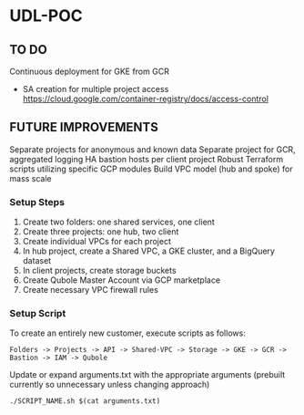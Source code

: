 # UDL-POC

## TO DO
Continuous deployment for GKE from GCR
- SA creation for multiple project access
https://cloud.google.com/container-registry/docs/access-control

## FUTURE IMPROVEMENTS
Separate projects for anonymous and known data
Separate project for GCR, aggregated logging
HA bastion hosts per client project
Robust Terraform scripts utilizing specific GCP modules
Build VPC model (hub and spoke) for mass scale

### Setup Steps
1) Create two folders: one shared services, one client
2) Create three projects: one hub, two client
3) Create individual VPCs for each project
4) In hub project, create a Shared VPC, a GKE cluster, and a BigQuery dataset
5) In client projects, create storage buckets
6) Create Qubole Master Account via GCP marketplace
7) Create necessary VPC firewall rules

### Setup Script
To create an entirely new customer, execute scripts as follows:
```
Folders -> Projects -> API -> Shared-VPC -> Storage -> GKE -> GCR -> Bastion -> IAM -> Qubole
```
Update or expand arguments.txt with the appropriate arguments (prebuilt currently so unnecessary unless changing approach)
```
./SCRIPT_NAME.sh $(cat arguments.txt)
```